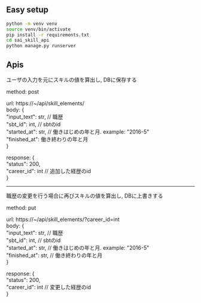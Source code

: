 ## Easy setup
```bash
python -m venv venv
source venv/bin/activate
pip install -r requirements.txt
cd sai_skill_api
python manage.py runserver
```

## Apis
ユーザの入力を元にスキルの値を算出し, DBに保存する

method: post

url: https://~/api/skill_elements/  
body: {  
  "input_text": str,  // 職歴   
  "sbt_id": int,  // sbtのid  
  "started_at": str,  // 働きはじめの年と月. example: "2016-5"  
  "finished_at": 働き終わりの年と月  
}

response: {  
  "status": 200,  
  "career_id": int  // 追加した経歴のid  
}  

---
職歴の変更を行う場合に再びスキルの値を算出し, DBに上書きする

method: put  

url: https://~/api/skill_elements/?career_id=int  
body: {  
  "input_text": str,  // 職歴  
  "sbt_id": int,  // sbtのid  
  "started_at": str,  // 働きはじめの年と月. example: "2016-5"  
  "finished_at": str,  // 働き終わりの年と月  
}  

response: {  
  "status": 200,  
  "career_id": int  // 変更した経歴のid  
}  